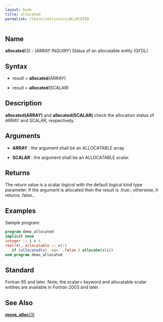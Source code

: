 ```yaml
---
layout: book
title: allocated
permalink: /learn/intrinsics/ALLOCATED
---
```

## __Name__

__allocated__(3) - \[ARRAY INQUIRY\] Status of an allocatable entity
(GFDL)

## __Syntax__

  - result = __allocated__(ARRAY)

  - result = __allocated__(SCALAR)

## __Description__

__allocated(ARRAY)__ and __allocated(SCALAR)__ check the allocation
status of ARRAY and SCALAR, respectively.

## __Arguments__

  - __ARRAY__
    : the argument shall be an ALLOCATABLE array.

  - __SCALAR__
    : the argument shall be an ALLOCATABLE scalar.

## __Returns__

The return value is a scalar _logical_ with the default logical kind type
parameter. If the argument is allocated then the result is .true.;
otherwise, it returns .false..

## __Examples__

Sample program:

```fortran
program demo_allocated
implicit none
integer :: i = 4
real(4), allocatable :: x(:)
   if (allocated(x) .eqv. .false.) allocate(x(i))
end program demo_allocated
```

## __Standard__

Fortran 95 and later. Note, the scalar= keyword and allocatable
scalar entities are available in Fortran 2003 and later.

## __See Also__

[__move\_alloc__(3)](MOVE_ALLOC)
